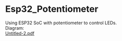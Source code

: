 # Esp32_Potentiometer
Using ESP32 SoC with potentiometer to control LEDs. <br>
Diagram: <br>
[Untitled-2.pdf](https://github.com/wickedseer/Esp32_Potentiometer/files/7933877/Untitled-2.pdf)
